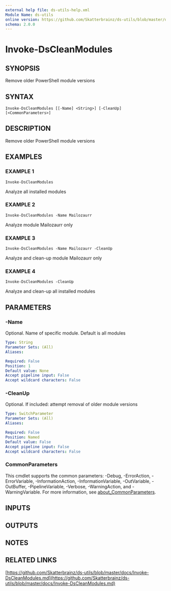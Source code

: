 ```yaml
---
external help file: ds-utils-help.xml
Module Name: ds-utils
online version: https://github.com/Skatterbrainz/ds-utils/blob/master/docs/Invoke-DsCleanModules.md
schema: 2.0.0
---
```


# Invoke-DsCleanModules

## SYNOPSIS
Remove older PowerShell module versions

## SYNTAX

```
Invoke-DsCleanModules [[-Name] <String>] [-CleanUp] [<CommonParameters>]
```

## DESCRIPTION
Remove older PowerShell module versions

## EXAMPLES

### EXAMPLE 1
```
Invoke-DsCleanModules
```

Analyze all installed modules

### EXAMPLE 2
```
Invoke-DsCleanModules -Name Mailozaurr
```

Analyze module Mailozaurr only

### EXAMPLE 3
```
Invoke-DsCleanModules -Name Mailozaurr -CleanUp
```

Analyze and clean-up module Mailozaurr only

### EXAMPLE 4
```
Invoke-DsCleanModules -CleanUp
```

Analyze and clean-up all installed modules

## PARAMETERS

### -Name
Optional.
Name of specific module.
Default is all modules

```yaml
Type: String
Parameter Sets: (All)
Aliases:

Required: False
Position: 1
Default value: None
Accept pipeline input: False
Accept wildcard characters: False
```

### -CleanUp
Optional.
If included: attempt removal of older module versions

```yaml
Type: SwitchParameter
Parameter Sets: (All)
Aliases:

Required: False
Position: Named
Default value: False
Accept pipeline input: False
Accept wildcard characters: False
```

### CommonParameters
This cmdlet supports the common parameters: -Debug, -ErrorAction, -ErrorVariable, -InformationAction, -InformationVariable, -OutVariable, -OutBuffer, -PipelineVariable, -Verbose, -WarningAction, and -WarningVariable. For more information, see [about_CommonParameters](http://go.microsoft.com/fwlink/?LinkID=113216).

## INPUTS

## OUTPUTS

## NOTES

## RELATED LINKS

[https://github.com/Skatterbrainz/ds-utils/blob/master/docs/Invoke-DsCleanModules.md](https://github.com/Skatterbrainz/ds-utils/blob/master/docs/Invoke-DsCleanModules.md)

